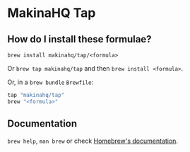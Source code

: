 # MakinaHQ Tap

## How do I install these formulae?

`brew install makinahq/tap/<formula>`

Or `brew tap makinahq/tap` and then `brew install <formula>`.

Or, in a `brew bundle` `Brewfile`:

```ruby
tap "makinahq/tap"
brew "<formula>"
```

## Documentation

`brew help`, `man brew` or check [Homebrew's documentation](https://docs.brew.sh).

